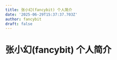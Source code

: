 ```yaml
---
title: 张小幻(fancybit) 个人简介
date: '2025-06-29T15:37:37.703Z'
author: fancybit
draft: false
---
```

<div class="header"><h1 class="single-title animate__animated animate__pulse animate__faster">张小幻(fancybit) 个人简介</h1></div>

<div class="content" id="content"><!-- raw HTML omitted --><!-- raw HTML omitted --><!-- raw HTML omitted --><!-- raw HTML omitted --><!-- raw HTML omitted --><!-- raw HTML omitted --><!-- raw HTML omitted --><!-- raw HTML omitted --><!-- raw HTML omitted --><!-- raw HTML omitted --><!-- raw HTML omitted --><!-- raw HTML omitted --></div>

